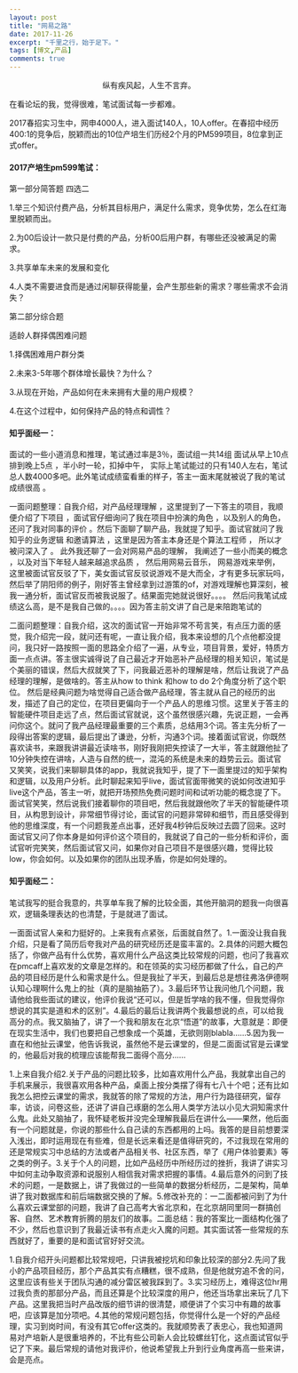 ```yaml
---
layout: post
title: "网易之路"
date: 2017-11-26
excerpt: "千里之行，始于足下。"
tags: [博文,产品]
comments: true
---
```


<center>纵有疾风起，人生不言弃。</center>

在看论坛的我，觉得很难，笔试面试每一步都难。

2017春招实习生中，网申4000人，进入面试140人，10人offer。在春招中经历400:1的竞争后，脱颖而出的10位产培生们历经2个月的PM599项目，8位拿到正式offer。

#### 2017产培生pm599笔试：

第一部分简答题 四选二

1.举三个知识付费产品，分析其目标用户，满足什么需求，竞争优势，怎么在红海里脱颖而出。

2.为00后设计一款只是付费的产品，分析00后用户群，有哪些还没被满足的需求。

3.共享单车未来的发展和变化

4.人类不需要进食而是通过闲聊获得能量，会产生那些新的需求？哪些需求不会消失？

第二部分综合题

适龄人群择偶困难问题

1.择偶困难用户群分类

2.未来3-5年哪个群体增长最快？为什么？

3.从现在开始，产品如何在未来拥有大量的用户规模？

4.在这个过程中，如何保持产品的特点和调性？

#### 知乎面经一：

面试的一些小道消息和推理，笔试通过率是3％，面试组一共14组 面试从早上10点排到晚上5点 ，半小时一轮，扣掉中午， 实际上笔试能过的只有140人左右，笔试总人数4000多吧。此外笔试成绩蛮看重的样子，答主一面末尾就被说了我的笔试成绩很高 。

一面问题整理：自我介绍，对产品经理理解 ，这里提到了一下答主的项目，我顺便介绍了下项目 ，面试官仔细询问了我在项目中扮演的角色 ，以及别人的角色，还问了我对同事的评价 。然后下面聊了聊产品，我就提了知乎。面试官就问了我知乎的业务逻辑 和邀请算法 ，这里是因为答主本身还是个算法工程师 ， 所以才被问深入了  。 此外我还聊了一会对网易产品的理解，  我阐述了一些小而美的概念 ，以及对当下年轻人越来越追求品质 ， 然后用网易云音乐， 网易游戏来举例，  这里被面试官反驳了下，美女面试官反驳说游戏不是大而全，才有更多玩家玩吗，然后举了阴阳师的例子，刚好答主曾经拿到过游策的of，对游戏理解也算深刻，被我一通分析，面试官反而被我说服了。结果面完她就说很好。。。。 然后问我笔试成绩这么高，是不是我自己做的。。。。因为答主前文讲了自己是来陪跑笔试的

二面问题整理：自我介绍，这次的面试官一开始非常不苟言笑，有点压力面的感觉，我介绍完一段，就问还有呢，一直让我介绍，我本来设想的几个点他都没提问，我只好一路按照一面的思路全介绍了一遍，从专业，项目背景，爱好，特质方面一点点讲。答主很实诚得说了自己最近才开始恶补产品经理的相关知识，笔试是个美丽的错误，然后大叔就笑了下，问我最近恶补的理解是啥，然后让我说了产品经理的理解，是做啥的。答主从how to think 和how to do 2个角度分析了这个职位。 然后是经典问题为啥觉得自己适合做产品经理，答主就从自己的经历的出发，描述了自己的定位，在项目更偏向于一个产品人的思维习惯。这里关于答主的智能硬件项目走远了点，然后面试官就说，这个虽然很感兴趣，先说正题，一会再问你这个。就问了我产品经理最重要的三个素质，总结用3个词。答主先分析了一段得出答案的逻辑，最后提出了谦逊，分析，沟通3个词。接着面试官说，你既然喜欢读书，来跟我讲讲最近读啥书，刚好我刚把失控读了一大半，答主就跟他扯了10分钟失控在讲啥，人造与自然的统一，混沌的系统是未来的趋势云云。面试官又笑笑，说我们来聊聊具体的app，我就说我知乎，提了下一面里提过的知乎架构和逻辑，以及用户分析。此时聊起来知乎live，面试官面带微笑的说如何改进知乎live这个产品，答主一听，就把开场预热免费问题时间和试听功能的概念提了下。面试官笑笑，然后说我们接着聊你的项目吧，然后我就跟他吹了半天的智能硬件项目，从构思到设计，非常细节得讨论，面试官的问题非常碎和细节，而且感受得到他的思维深度，有一个问题我差点出事，还好我4秒钟后反映过去圆了回来。这时面试官又问了你本身是如何评价这个项目的，我就说了自己的一些分析和评价，面试官听完笑笑，然后面试官又问，如果你对自己项目不是很感兴趣，觉得比较low，你会如何。以及如果你的团队出现矛盾，你是如何处理的。

#### 知乎面经二：

笔试我写的挺合我意的，共享单车我了解的比较全面，其他开脑洞的题我一向很喜欢，逻辑条理表达的也清楚，于是就进了面试。

一面面试官人亲和力挺好的。上来我有点紧张，后面就自然了。1.一面没让我自我介绍，只是看了简历后夸我对产品的研究经历还是蛮丰富的。2.具体的问题大概包括了，你做产品有什么优势，喜欢用什么产品这类比较常规的问题，也问了我喜欢在pmcaff上喜欢发的文章是怎样的。和在领英的实习经历都做了什么，自己的产品的项目经历是什么和需求是什么。但是我扯了半天，到最后总是想往弗洛伊德啊认知心理啊什么鬼上的扯（真的是脑抽筋了）。3.最后环节让我问他几个问题，我请他给我些面试的建议，他评价我说“还可以，但是哲学啥的我不懂，但我觉得你想说的其实是道和术的区别”。4.最后的最后让我讲两个我最想说的点，可以给我高分的点。我又脑抽了，讲了一个我和朋友在北京“悟道”的故事，大意就是：即便在现实生活中，我们也要把自己想象成一个英雄，无欲则刚blabla……5.因为我一直在和他扯云课堂，他告诉我说，虽然他不是云课堂的，但是二面面试官是云课堂的，他最后对我的梳理应该能帮我二面得个高分……

1.上来自我介绍2.关于产品的问题比较多，比如喜欢用什么产品，我就拿出自己的手机来展示，我很喜欢用各种产品，桌面上按分类摆了得有七八十个吧；还有比如我怎么把控云课堂的需求，我就答的除了常规的方法，用户行为路径研究，留存率，访谈，问卷这些，还讲了讲自己琢磨的怎么用人类学方法以小见大洞知需求什么鬼。此处又脑抽了，我怀疑老板并没完全理解我最后在讲什么——果然，他后面有一个问题就是，你说的那些什么自己读的东西都用的上吗。我答的是目前想要深入浅出，即时运用现在有些难，但是长远来看还是值得研究的，不过我现在常用的还是常规实习中总结的方法或者产品相关书、社区东西，举了《用户体验要素》等之类的例子。3.关于个人的问题，比如产品经历中所经历过的挫折，我讲了讲实习中如何主动争取资源和说服别人相信我对需求把握的事情。4.最后意外的问到了技术的问题，一是数据上，讲了我做过的一些简单的数据分析经历，二是架构，简单讲了我对数据库和前后端数据交换的了解。5.修改补充的：一二面都被问到了为什么喜欢云课堂部的问题，我讲了自己高考大省北京和，在北京胡同里同一群搞创客、自然、艺术教育折腾的朋友们的故事。二面总结：我的答案比一面结构化强了不少，然后也意识到了我最近读书有点走火入魔的问题。其实面试答一些常规的东西就好了，重要的是和面试官好好交流。

1.自我介绍开头问题都比较常规吧，只讲我被挖坑和印象比较深的部分2.先问了我小的产品项目经历，那个产品其实有点糟糕，很不成熟，但是他就穷追不舍的问，这里应该有些关于团队沟通的减分雷区被我踩到了。3.实习经历上，难得这位hr用过我负责的那部分产品，而且还算是个比较深度的用户，他还当场拿出来玩了几下产品。这里我把当时产品改版的细节讲的很清楚，顺便讲了个实习中有趣的故事吧，应该算是加分项吧。4.其他的常规问题包括，你觉得什么是一个好的产品经理，实习到岗时间，有没有其它offer这类的。我就顺势表了表忠心，我也知道网易对产培新人是很重培养的，不比有些公司新人会比较螺丝钉化，这点面试官似乎记了下来。最后常规的请他对我评价，他说希望我上升到行业角度再高一些来讲，会是亮点。





